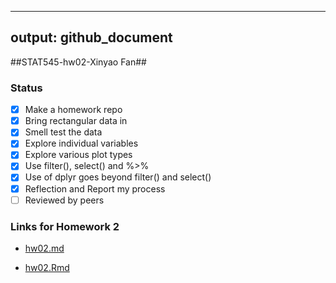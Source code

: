 
---
output: 
  github_document
---
##STAT545-hw02-Xinyao Fan##

### Status
- [x] Make a homework repo
- [x] Bring rectangular data in
- [x] Smell test the data
- [x] Explore individual variables
- [x] Explore various plot types
- [x] Use filter(), select() and %>%
- [x] Use of dplyr goes beyond filter() and select()
- [x] Reflection and Report my process
- [ ] Reviewed by peers 

### Links for Homework 2

 - [hw02.md](https://github.com/xinyaofan/STAT545-hw-fan-xinyao/blob/master/hw02/hw02.md)

 - [hw02.Rmd](https://github.com/xinyaofan/STAT545-hw-fan-xinyao/blob/master/hw02/hw02.Rmd)
